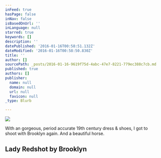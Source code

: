 ```yaml
---
inFeed: true
hasPage: false
inNav: false
isBasedOnUrl: ''
inLanguage: null
starred: true
keywords: []
description: ''
datePublished: '2016-01-16T00:58:51.132Z'
dateModified: '2016-01-16T00:58:50.830Z'
title: ''
author: []
sourcePath: _posts/2016-01-16-9619f75d-4abc-47e7-8221-779ec388c7cb.md
published: true
authors: []
publisher:
  name: null
  domain: null
  url: null
  favicon: null
_type: Blurb

---
```

![](https://s3-us-west-2.amazonaws.com/the-grid-img/p/74b69ec1b2cad47fcc7cfd454eee4df296663293.jpg)

With an gorgeous, period accurate 19th century dress & shoes, I got to shoot with Brooklyn again. And a beautiful horse.

## Lady Red**shot by Brooklyn**